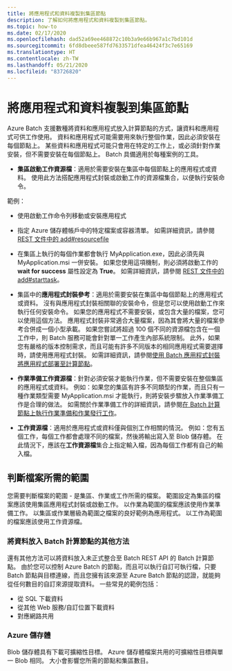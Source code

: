 ```yaml
---
title: 將應用程式和資料複製到集區節點
description: 了解如何將應用程式和資料複製到集區節點。
ms.topic: how-to
ms.date: 02/17/2020
ms.openlocfilehash: dad52a69ee468872c10b3a9e66b967a1c7bd101d
ms.sourcegitcommit: 6fd8dbeee587fd7633571dfea46424f3c7e65169
ms.translationtype: HT
ms.contentlocale: zh-TW
ms.lasthandoff: 05/21/2020
ms.locfileid: "83726820"
---
```

# <a name="copy-applications-and-data-to-pool-nodes"></a>將應用程式和資料複製到集區節點

Azure Batch 支援數種將資料和應用程式放入計算節點的方式，讓資料和應用程式可供工作使用。 資料和應用程式可能需要用來執行整個作業，因此必須安裝在每個節點上。 某些資料和應用程式可能只會用在特定的工作上，或必須針對作業安裝，但不需要安裝在每個節點上。 Batch 具備適用於每種案例的工具。

- **集區啟動工作資源檔**：適用於需要安裝在集區中每個節點上的應用程式或資料。 使用此方法搭配應用程式封裝或啟動工作的資源檔集合，以便執行安裝命令。  

範例： 
- 使用啟動工作命令列移動或安裝應用程式

- 指定 Azure 儲存體帳戶中的特定檔案或容器清單。 如需詳細資訊，請參閱 [REST 文件中的 add#resourcefile](https://docs.microsoft.com/rest/api/batchservice/pool/add#resourcefile)

- 在集區上執行的每個作業都會執行 MyApplication.exe，因此必須先與 MyApplication.msi 一併安裝。 如果您使用這項機制，則必須將啟動工作的 **wait for success** 屬性設定為 **True**。 如需詳細資訊，請參閱 [REST 文件中的 add#starttask](https://docs.microsoft.com/rest/api/batchservice/pool/add#starttask)。

- 集區中的**應用程式封裝參考**：適用於需要安裝在集區中每個節點上的應用程式或資料。 沒有與應用程式封裝相關聯的安裝命令，但是您可以使用啟動工作來執行任何安裝命令。 如果您的應用程式不需要安裝，或包含大量的檔案，您可以使用這個方法。 應用程式封裝非常適合大量檔案，因為其會將大量的檔案參考合併成一個小型承載。 如果您嘗試將超過 100 個不同的資源檔包含在一個工作中，則 Batch 服務可能會針對單一工作產生內部系統限制。 此外，如果您有嚴格的版本控制需求，而且可能有許多不同版本的相同應用程式需要選擇時，請使用應用程式封裝。 如需詳細資訊，請參閱[使用 Batch 應用程式封裝將應用程式部署至計算節點](https://docs.microsoft.com/azure/batch/batch-application-packages)。

- **作業準備工作資源檔**：針對必須安裝才能執行作業，但不需要安裝在整個集區的應用程式或資料。 例如：如果您的集區有許多不同類型的作業，而且只有一種作業類型需要 MyApplication.msi 才能執行，則將安裝步驟放入作業準備工作是合理的做法。 如需關於作業準備工作的詳細資訊，請參閱[在 Batch 計算節點上執行作業準備和作業發行工作](https://azure.microsoft.com/documentation/articles/batch-job-prep-release/)。

- **工作資源檔**：適用於應用程式或資料僅與個別工作相關的情況。 例如：您有五個工作，每個工作都會處理不同的檔案，然後將輸出寫入至 Blob 儲存體。  在此情況下，應該在**工作資源檔**集合上指定輸入檔，因為每個工作都有自己的輸入檔。

## <a name="determine-the-scope-required-of-a-file"></a>判斷檔案所需的範圍

您需要判斷檔案的範圍 - 是集區、作業或工作所需的檔案。 範圍設定為集區的檔案應該使用集區應用程式封裝或啟動工作。 以作業為範圍的檔案應該使用作業準備工作。 以集區或作業層級為範圍之檔案的良好範例為應用程式。 以工作為範圍的檔案應該使用工作資源檔。

### <a name="other-ways-to-get-data-onto-batch-compute-nodes"></a>將資料放入 Batch 計算節點的其他方法

還有其他方法可以將資料放入未正式整合至 Batch REST API 的 Batch 計算節點。 由於您可以控制 Azure Batch 的節點，而且可以執行自訂可執行檔，只要 Batch 節點與目標連線，而且您擁有該來源至 Azure Batch 節點的認證，就能夠從任何數目的自訂來源提取資料。 一些常見的範例包括：

- 從 SQL 下載資料
- 從其他 Web 服務/自訂位置下載資料
- 對應網路共用

### <a name="azure-storage"></a>Azure 儲存體

Blob 儲存體具有下載可擴縮性目標。 Azure 儲存體檔案共用的可擴縮性目標與單一 Blob 相同。 大小會影響您所需的節點和集區數目。

